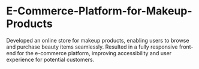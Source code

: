 # E-Commerce-Platform-for-Makeup-Products
Developed an online store for makeup products, enabling users to browse and purchase beauty items seamlessly. Resulted in a fully responsive front-end for the e-commerce platform, improving accessibility and user experience for potential customers.
